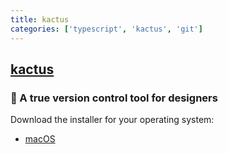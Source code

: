 ```yaml
---
title: kactus
categories: ['typescript', 'kactus', 'git']
---
```

## [kactus](https://github.com/kactus-io/kactus)

### :cactus: A true version control tool for designers


Download the installer for your operating system:

- [macOS](https://github.com/kactus-io/kactus/releases)
